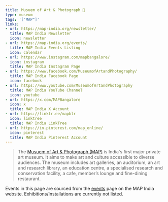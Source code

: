 ```yaml
---
title: Musuem of Art & Photograph 📸
type: museum
tags: '["MAP"]'
links:
- url: https://map-india.org/newsletter/
  title: MAP India Newsletter
  icon: newsletter
- url: https://map-india.org/events/
  title: MAP India Events Listing
  icon: calendar
- url: https://www.instagram.com/mapbangalore/
  icon: instagram
  title: MAP India Instagram Page
- url: https://www.facebook.com/MuseumofArtandPhotography/
  title: MAP India Facebook Page
  icon: facebook
- url: https://www.youtube.com/MuseumofArtandPhotography
  title: MAP India YouTube Channel
  icon: youtube
- url: https://x.com/MAPBangalore
  icon: x
  title: MAP India X Account
- url: https://linktr.ee/mapblr
  icon: linktree
  title: MAP India LinkTree
- url: https://in.pinterest.com/map_online/
  icon: pinterest
  title: MAP India Pinterest Account
---
```

> The [Musuem of Art & Photograph (MAP)](https://map-india.org/) is India's
  first major private art museum. It aims to make art and culture accessible
  to diverse audiences. The museum includes art galleries, an auditorium, an
  art and research library, an education centre, a specialised research and
  conservation facility, a cafe, member’s lounge and fine-dining restaurant. 

Events in this page are sourced from the [events](https://map-india.org/events/)
page on the MAP India website. Exhibitions/Installations are currently not listed.